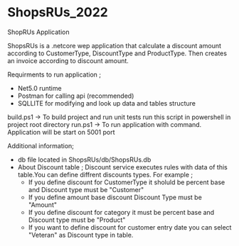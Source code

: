 # ShopsRUs_2022

ShopRUs Application

ShopsRUs is a .netcore wep application  that calculate a discount amount according to CustomerType, DiscountType and ProductType. Then creates an invoice according to discount amount.

Requirments to run application ;
* Net5.0 runtime
* Postman for calling api (recommended)
* SQLLITE for modifying and look up data and tables structure

build.ps1  -> To build project and run unit tests run this script in powershell in project root directory
run.ps1 -> To run application with command. Application will be start on 5001 port

Additional information;
* db file located in ShopsRUs/db/ShopsRUs.db
* About Discount table ;
    Discount service executes rules with data of this table.You can define diffrent discounts types. For example ;
    * If you define discount for CustomerType it sholuld be percent base and Discount type must be "Customer"
    * If you define amount base discount Discount Type must be "Amount"
    * If you define discount for category it must be percent base and Discount type must be "Product"
    * If you want to define discount for customer entry date you can select "Veteran" as Discount type in table.
  

